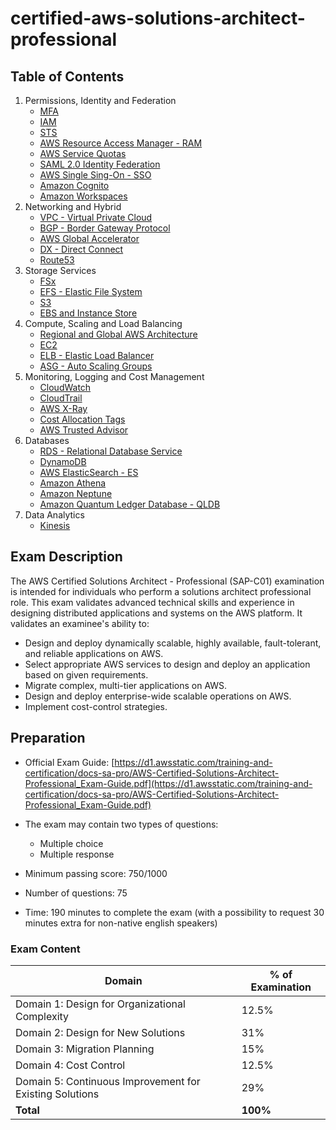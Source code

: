 # certified-aws-solutions-architect-professional

## Table of Contents

1. Permissions, Identity and Federation
    - [MFA](1-identity/mfa.md)
    - [IAM](1-identity/iam.md)
    - [STS](1-identity/sts.md)
    - [AWS Resource Access Manager - RAM](1-identity/ram.md)
    - [AWS Service Quotas](1-identity/service-quotas.md)
    - [SAML 2.0 Identity Federation](1-identity/saml.md)
    - [AWS Single Sing-On - SSO](1-identity/sso.md)
    - [Amazon Cognito](1-identity/cognito.md)
    - [Amazon Workspaces](1-identity/workspaces.md)
2. Networking and Hybrid
    - [VPC - Virtual Private Cloud](2-networking/vpc.md)
    - [BGP - Border Gateway Protocol](2-networking/bgp.md)
    - [AWS Global Accelerator](2-networking/global-accelerator.md)
    - [DX - Direct Connect](2-networking/direct-connect.md)
    - [Route53](2-networking/route53.md)
3. Storage Services
    - [FSx](3-storage/fsx.md)
    - [EFS - Elastic File System](3-storage/efs.md)
    - [S3](3-storage/s3.md)
    - [EBS and Instance Store](3-storage/ebs.md)
4. Compute, Scaling and Load Balancing
    - [Regional and Global AWS Architecture](4-compute/aws-architecture.md)
    - [EC2](4-compute/ec2.md)
    - [ELB - Elastic Load Balancer](4-compute/elb.md)
    - [ASG - Auto Scaling Groups](4-compute/asg.md)
5. Monitoring, Logging and Cost Management
    - [CloudWatch](5-monitoring/cloudwatch.md)
    - [CloudTrail](5-monitoring/cloudtrail.md)
    - [AWS X-Ray](5-monitoring/xray.md)
    - [Cost Allocation Tags](5-monitoring/cost-allocation-tags.md)
    - [AWS Trusted Advisor](5-monitoring/trusted-advisor.md)
6. Databases
    - [RDS - Relational Database Service](6-databases/rds.md)
    - [DynamoDB](6-databases/dynamodb.md)
    - [AWS ElasticSearch - ES](6-databases/elasticsearch.md)
    - [Amazon Athena](6-databases/athena.md)
    - [Amazon Neptune](6-databases/neptune.md)
    - [Amazon Quantum Ledger Database - QLDB](6-databases/quantum-ledger.md)
7. Data Analytics
    - [Kinesis](7-data-analytics/kinesis.md)

## Exam Description

The AWS Certified Solutions Architect - Professional (SAP-C01) examination is intended for individuals who perform a solutions architect professional role. This exam validates advanced technical skills and experience in designing distributed applications and systems on the AWS platform.
It validates an examinee's ability to:
- Design and deploy dynamically scalable, highly available, fault-tolerant, and reliable applications on AWS.
- Select appropriate AWS services to design and deploy an application based on given requirements.
- Migrate complex, multi-tier applications on AWS.
- Design and deploy enterprise-wide scalable operations on AWS.
- Implement cost-control strategies.

## Preparation

- Official Exam Guide: [https://d1.awsstatic.com/training-and-certification/docs-sa-pro/AWS-Certified-Solutions-Architect-Professional_Exam-Guide.pdf](https://d1.awsstatic.com/training-and-certification/docs-sa-pro/AWS-Certified-Solutions-Architect-Professional_Exam-Guide.pdf)

- The exam may contain two types of questions:
    - Multiple choice
    - Multiple response

- Minimum passing score: 750/1000
- Number of questions: 75
- Time: 190 minutes to complete the exam (with a possibility to request 30 minutes extra for non-native english speakers)

### Exam Content

| **Domain**                                              | **% of Examination** |
|---------------------------------------------------------|----------------------|
| Domain 1: Design for Organizational Complexity          | 12.5%                |
| Domain 2: Design for New Solutions                      | 31%                  |
| Domain 3: Migration Planning                            | 15%                  |
| Domain 4: Cost Control                                  | 12.5%                |
| Domain 5: Continuous Improvement for Existing Solutions | 29%                  |
| **Total**                                               | **100%**             |
